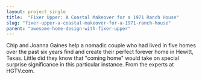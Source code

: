 ```yaml
---
layout: project_single
title:  "Fixer Upper: A Coastal Makeover for a 1971 Ranch House"
slug: "fixer-upper-a-coastal-makeover-for-a-1971-ranch-house"
parent: "awesome-home-design-with-fixer-upper"
---
```

Chip and Joanna Gaines help a nomadic couple who had lived in five homes over the past six years find and create their perfect forever home in Hewitt, Texas. Little did they know that "coming home" would take on special surprise significance in this particular instance. From the experts at HGTV.com.